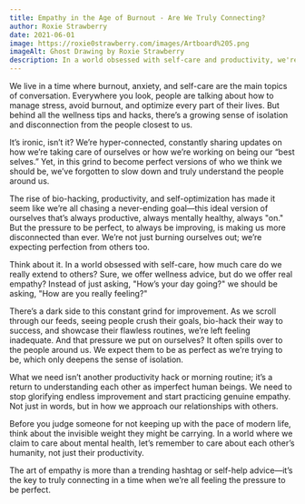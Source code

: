 ```yaml
---
title: Empathy in the Age of Burnout - Are We Truly Connecting?
author: Roxie Strawberry
date: 2021-06-01
image: https://roxie0strawberry.com/images/Artboard%205.png
imageAlt: Ghost Drawing by Roxie Strawberry
description: In a world obsessed with self-care and productivity, we're losing touch with what matters—empathy. How do we reclaim connection in a culture of pressure?
---
```


We live in a time where burnout, anxiety, and self-care are the main topics of conversation. Everywhere you look, people are talking about how to manage stress, avoid burnout, and optimize every part of their lives. But behind all the wellness tips and hacks, there’s a growing sense of isolation and disconnection from the people closest to us.

It’s ironic, isn’t it? We’re hyper-connected, constantly sharing updates on how we’re taking care of ourselves or how we’re working on being our “best selves.” Yet, in this grind to become perfect versions of who we think we should be, we’ve forgotten to slow down and truly understand the people around us.

The rise of bio-hacking, productivity, and self-optimization has made it seem like we’re all chasing a never-ending goal—this ideal version of ourselves that’s always productive, always mentally healthy, always "on." But the pressure to be perfect, to always be improving, is making us more disconnected than ever. We’re not just burning ourselves out; we’re expecting perfection from others too.

Think about it. In a world obsessed with self-care, how much care do we really extend to others? Sure, we offer wellness advice, but do we offer real empathy? Instead of just asking, "How’s your day going?" we should be asking, "How are you really feeling?"

There’s a dark side to this constant grind for improvement. As we scroll through our feeds, seeing people crush their goals, bio-hack their way to success, and showcase their flawless routines, we’re left feeling inadequate. And that pressure we put on ourselves? It often spills over to the people around us. We expect them to be as perfect as we’re trying to be, which only deepens the sense of isolation.

What we need isn’t another productivity hack or morning routine; it’s a return to understanding each other as imperfect human beings. We need to stop glorifying endless improvement and start practicing genuine empathy. Not just in words, but in how we approach our relationships with others.

Before you judge someone for not keeping up with the pace of modern life, think about the invisible weight they might be carrying. In a world where we claim to care about mental health, let’s remember to care about each other’s humanity, not just their productivity.

The art of empathy is more than a trending hashtag or self-help advice—it’s the key to truly connecting in a time when we’re all feeling the pressure to be perfect.